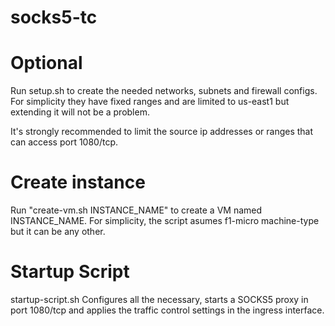 # socks5-tc

# Optional
Run setup.sh to create the needed networks, subnets and firewall configs. 
For simplicity they have fixed ranges and are limited to us-east1 but extending it will not be a problem.

It's strongly recommended to limit the source ip addresses or ranges that can access port 1080/tcp.

# Create instance

Run "create-vm.sh INSTANCE_NAME" to create a VM named INSTANCE_NAME. 
For simplicity, the script asumes f1-micro machine-type but it can be any other.

# Startup Script
startup-script.sh
Configures all the necessary, starts a SOCKS5 proxy in port 1080/tcp and applies the traffic control settings in the ingress interface.
